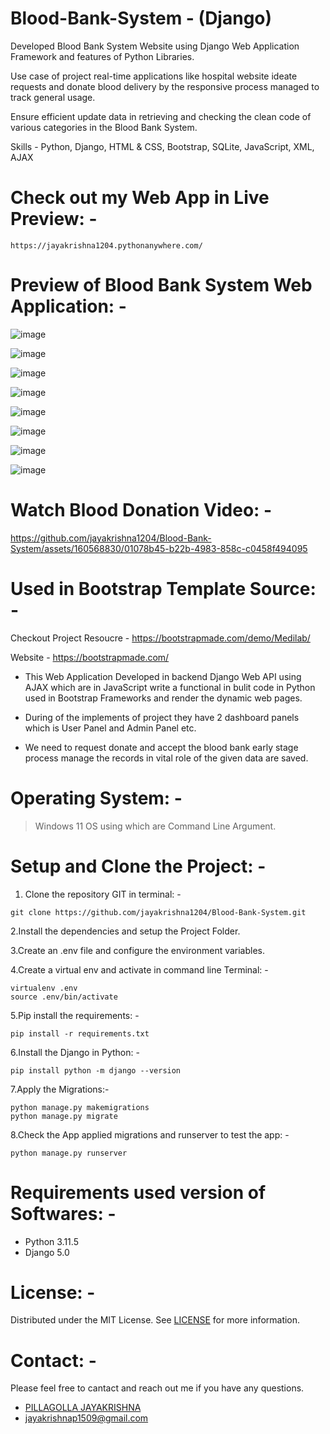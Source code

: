 # Blood-Bank-System - (Django)

Developed Blood Bank System Website using Django Web Application Framework and features of Python Libraries.

Use case of project real-time applications like hospital website ideate requests and donate blood delivery by the responsive process managed to track general usage.

Ensure efficient update data in retrieving and checking the clean code of various categories in the Blood Bank System.

Skills - Python, Django, HTML & CSS, Bootstrap, SQLite, JavaScript, XML, AJAX

# Check out my Web App in Live Preview: -
```
https://jayakrishna1204.pythonanywhere.com/
```

# Preview of Blood Bank System Web Application: -

![image](https://github.com/jayakrishna1204/Blood-Bank-System/assets/160568830/5207fbc7-790e-4353-8d94-7619e226b06b)

![image](https://github.com/jayakrishna1204/Blood-Bank-System/assets/160568830/58de04db-dd50-4c01-a494-5ba3e35e85aa)

![image](https://github.com/jayakrishna1204/Blood-Bank-System/assets/160568830/f18b890d-9ea7-4b97-8776-f19424314c4c)

![image](https://github.com/jayakrishna1204/Blood-Bank-System/assets/160568830/a271c73c-fe0b-41cf-9a5f-401b2cd49467)

![image](https://github.com/jayakrishna1204/Blood-Bank-System/assets/160568830/876a5b18-29a3-4422-9a10-6918b2d15b6d)

![image](https://github.com/jayakrishna1204/Blood-Bank-System/assets/160568830/bf6b6a67-848e-466d-8817-e8879092dd29)

![image](https://github.com/jayakrishna1204/Blood-Bank-System/assets/160568830/db76a39d-56cd-4e5c-a097-5cd14882dff2)

![image](https://github.com/jayakrishna1204/Blood-Bank-System/assets/160568830/fb960376-ea61-49f9-9dff-12cd4c98ff57)

# Watch Blood Donation Video: -



https://github.com/jayakrishna1204/Blood-Bank-System/assets/160568830/01078b45-b22b-4983-858c-c0458f494095




# Used in Bootstrap Template Source: -

Checkout Project Resoucre - https://bootstrapmade.com/demo/Medilab/

Website - https://bootstrapmade.com/

* This Web Application Developed in backend Django Web API using AJAX which are in JavaScript write a functional in bulit code in Python used in Bootstrap Frameworks and render the dynamic web pages.

* During of the implements of project they have 2 dashboard panels which is User Panel and Admin Panel etc.

* We need to request donate and accept the blood bank early stage process manage the records in vital role of the given data are saved.

# Operating System: -

> Windows 11 OS using which are Command Line Argument.

# Setup and Clone the Project: -

1. Clone the repository GIT in terminal: -

```
git clone https://github.com/jayakrishna1204/Blood-Bank-System.git
```

2.Install the dependencies and setup the Project Folder.

3.Create an .env file and configure the environment variables.

4.Create a virtual env and activate in command line Terminal: -
```
virtualenv .env
source .env/bin/activate
```

5.Pip install the requirements: -
```
pip install -r requirements.txt
```

6.Install the Django in Python: -
```
pip install python -m django --version
```

7.Apply the Migrations:-
```
python manage.py makemigrations
python manage.py migrate
```

8.Check the App applied migrations and runserver to test the app: -
```
python manage.py runserver
```

# Requirements used version of Softwares: -
- Python 3.11.5
- Django 5.0

# License: -
Distributed under the MIT License. See [LICENSE](https://docs.github.com/en/repositories/managing-your-repositorys-settings-and-features/customizing-your-repository/licensing-a-repository) for more information.

# Contact: -
Please feel free to cantact and reach out me if you have any questions.

- [PILLAGOLLA JAYAKRISHNA](https://www.linkedin.com/in/pillagolla-jayakrishna20/)
- jayakrishnap1509@gmail.com












